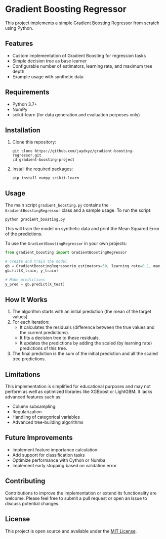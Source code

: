 # Gradient Boosting Regressor

This project implements a simple Gradient Boosting Regressor from scratch using Python.

## Features

- Custom implementation of Gradient Boosting for regression tasks
- Simple decision tree as base learner
- Configurable number of estimators, learning rate, and maximum tree depth
- Example usage with synthetic data

## Requirements

- Python 3.7+
- NumPy
- scikit-learn (for data generation and evaluation purposes only)

## Installation

1. Clone this repository:
   ```
   git clone https://github.com/jaydxyz/gradient-boosting-regressor.git
   cd gradient-boosting-project
   ```

2. Install the required packages:
   ```
   pip install numpy scikit-learn
   ```

## Usage

The main script `gradient_boosting.py` contains the `GradientBoostingRegressor` class and a sample usage. To run the script:

```
python gradient_boosting.py
```

This will train the model on synthetic data and print the Mean Squared Error of the predictions.

To use the `GradientBoostingRegressor` in your own projects:

```python
from gradient_boosting import GradientBoostingRegressor

# Create and train the model
gb = GradientBoostingRegressor(n_estimators=50, learning_rate=0.1, max_depth=3)
gb.fit(X_train, y_train)

# Make predictions
y_pred = gb.predict(X_test)
```

## How It Works

1. The algorithm starts with an initial prediction (the mean of the target values).
2. For each iteration:
   - It calculates the residuals (difference between the true values and the current predictions).
   - It fits a decision tree to these residuals.
   - It updates the predictions by adding the scaled (by learning rate) predictions of this tree.
3. The final prediction is the sum of the initial prediction and all the scaled tree predictions.

## Limitations

This implementation is simplified for educational purposes and may not perform as well as optimized libraries like XGBoost or LightGBM. It lacks advanced features such as:

- Column subsampling
- Regularization
- Handling of categorical variables
- Advanced tree-building algorithms

## Future Improvements

- Implement feature importance calculation
- Add support for classification tasks
- Optimize performance with Cython or Numba
- Implement early stopping based on validation error

## Contributing

Contributions to improve the implementation or extend its functionality are welcome. Please feel free to submit a pull request or open an issue to discuss potential changes.

## License

This project is open source and available under the [MIT License](LICENSE).
